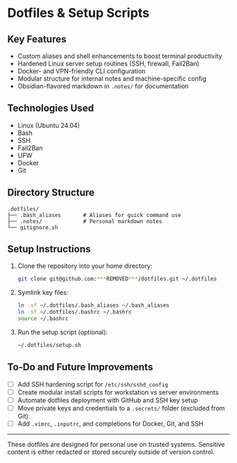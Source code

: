 # Dotfiles & Setup Scripts

## Key Features

- Custom aliases and shell enhancements to boost terminal productivity
- Hardened Linux server setup routines (SSH, firewall, Fail2Ban)
- Docker- and VPN-friendly CLI configuration
- Modular structure for internal notes and machine-specific config
- Obsidian-flavored markdown in `.notes/` for documentation

## Technologies Used

- Linux (Ubuntu 24.04)
- Bash
- SSH
- Fail2Ban
- UFW
- Docker
- Git

## Directory Structure

```
.dotfiles/
├── .bash_aliases       # Aliases for quick command use
├── .notes/             # Personal markdown notes
└── gitignore.sh
```

## Setup Instructions

1. Clone the repository into your home directory:
   ```bash
   git clone git@github.com:***REMOVED***/dotfiles.git ~/.dotfiles
   ```

2. Symlink key files:
   ```bash
   ln -sf ~/.dotfiles/.bash_aliases ~/.bash_aliases
   ln -sf ~/.dotfiles/.bashrc ~/.bashrc
   source ~/.bashrc
   ```

3. Run the setup script (optional):
   ```bash
   ~/.dotfiles/setup.sh
   ```

## To-Do and Future Improvements

- [ ] Add SSH hardening script for `/etc/ssh/sshd_config`
- [ ] Create modular install scripts for workstation vs server environments
- [ ] Automate dotfiles deployment with GitHub and SSH key setup
- [ ] Move private keys and credentials to a `.secrets/` folder (excluded from Git)
- [ ] Add `.vimrc`, `.inputrc`, and completions for Docker, Git, and SSH

---

These dotfiles are designed for personal use on trusted systems. Sensitive content is either redacted or stored securely outside of version control.



